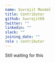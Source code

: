 ```yaml
---
name: Suvrajit Mondal
title: Contributor
github: Suvrajit69
twitter: ""
linkedin: ""
slack: ""
joining_date: ""
role : contributor
---
```


Still waiting for this
